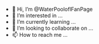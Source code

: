 - 👋 Hi, I’m @WaterPooloflFanPage
- 👀 I’m interested in ...
- 🌱 I’m currently learning ...
- 🤡 I’m looking to collaborate on ...
- 📫 How to reach me ...

<!---
WaterPooloflFanPage/WaterPooloflFanPage is a ✨ special ✨ repository because its `README.md` (this file) appears on your GitHub profile.
You can click the Preview link to take a look at your changes.
--->

